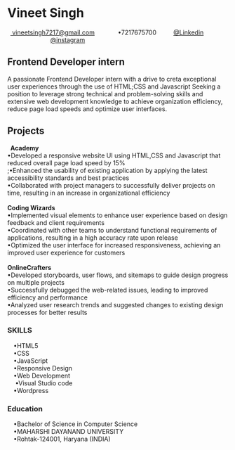 
<html lang="en">
<head>
    <meta charset="UTF-8">
    <meta name="viewport" content="width=device-width, initial-scale=1.0">
    <title>Resume</title>
</head>
<body>
    <h1>Vineet Singh</h1>
    &ensp;<a href="https://mail.google.com/">  vineetsingh7217@gmail.com</a>&ensp;&ensp;&ensp;&ensp;&ensp;&ensp;&ensp; &bull;7217675700 &ensp;&ensp;&ensp;&ensp;&ensp;<a href="https://www.linkedin.com/in/vineet-singh-b8853a320/">@Linkedin</a>  &ensp;&ensp;&ensp;&ensp;&ensp;&ensp;&ensp;&ensp;&ensp;&ensp;&ensp;&ensp;&ensp;&ensp;<a href="https://www.instagram.com/pt._.vineet.007/">@instagram</a> 
    <h2>Frontend Developer intern</h2>
    <p>A passionate Frontend Developer intern with a drive to creta exceptional user experiences through the use of HTML;CSS and Javascript Seeking a position to leverage strong technical and problem-solving skills and extensive web development knowledge to achieve organization efficiency, reduce page load speeds and optimize user interfaces.</p>
     <h2>Projects</h2>
    &ensp;<B>Academy</B><br>
    &bull;Developed a responsive website UI using HTML,CSS and Javascript that reduced overall page load speed by 15%<br>
    ;&bull;Enhanced the usability of existing application by applying the latest accessibility standards and best practices<br>
    &bull;Collaborated with project managers to successfully deliver projects on time, resulting
    in an increase in organizational efficiency<br>
    <br>    
    <B>Coding Wizards</B><br>
    &bull;Implemented visual elements to enhance user experience based on design feedback and client requirements<br>
    &bull;Coordinated with other teams to understand functional requirements of applications, resulting in a high accuracy rate upon release<br>
   &bull;Optimized the user interface for increased responsiveness, achieving an improved user experience for customers<br>
    <br>
    <B>OnlineCrafters</B><br>
    &bull;Developed storyboards, user flows, and sitemaps to guide design progress on multiple projects<br>
     &bull;Successfully debugged the web-related issues, leading to improved efficiency and performance<br>
    &bull;Analyzed user research trends and suggested changes to existing design processes for better results<br>
    <h3>SKILLS</h3>
    &ensp;&ensp;&bull;HTML5<BR>
        &ensp;&ensp;&bull;CSS<BR>
            &ensp;&ensp;&bull;JavaScript<BR>        
                        &ensp;&ensp;&bull;Responsive Design<BR>
                            &ensp;&ensp;&bull;Web Development<BR>
                                &ensp;&ensp; &bull;Visual Studio code <BR>
                                    &ensp;&ensp;&bull;Wordpress<br>
                                    <h3>Education</h3>
                                    &ensp;&ensp;&bull;Bachelor of Science in Computer Science<br>
                                    &ensp;&ensp;&bull;MAHARSHI DAYANAND UNIVERSITY<br>
                                    &ensp;&ensp;&bull;Rohtak-124001, Haryana (INDIA)<br>
</body>
</html>
